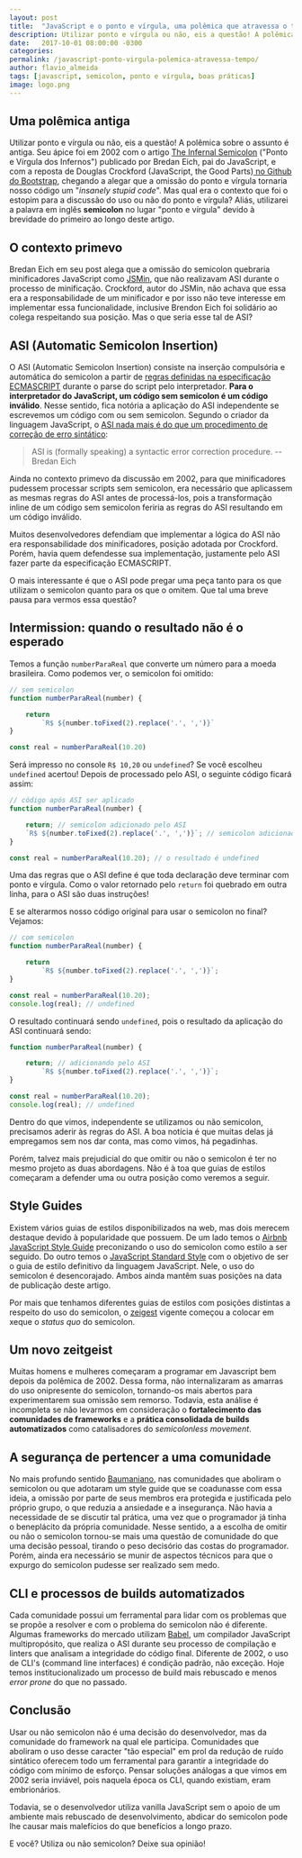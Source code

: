 ```yaml
---
layout: post
title:  "JavaScript e o ponto e vírgula, uma polêmica que atravessa o tempo"
description: Utilizar ponto e vírgula ou não, eis a questão! A polêmica sobre o assunto é antiga. Seu ápice foi em 2002 com o artigo The Infernal Semicolon ("Ponto e Vírgula dos Infernos") publicado por Bredan Eich, pai do JavaScript, e com a reposta de Douglas Crockford (JavaScript, the Good Parts) no Github do Bootstrap, chegando a alegar que a omissão do ponto e vírgula tornaria nosso código um "insanely stupid code".  
date:   2017-10-01 08:00:00 -0300
categories:
permalink: /javascript-ponto-virgula-polemica-atravessa-tempo/
author: flavio_almeida
tags: [javascript, semicolon, ponto e vírgula, boas práticas]
image: logo.png
---
```


## Uma polêmica antiga

Utilizar ponto e vírgula ou não, eis a questão! A polêmica sobre o assunto é antiga. Seu ápice foi em 2002 com o artigo  <a href="https://brendaneich.com/2012/04/the-infernal-semicolon" target="_blank">The Infernal Semicolon</a> ("Ponto e Vírgula dos Infernos") publicado por Bredan Eich, pai do JavaScript, e com a reposta de Douglas Crockford (JavaScript, the Good Parts)<a href="https://github.com/twbs/bootstrap/issues/3057" target="_blank"> no Github do Bootstrap</a>, chegando a alegar que a omissão do ponto e vírgula tornaria nosso código um "*insanely stupid code*". Mas qual era o contexto que foi o estopim para a discussão do uso ou não do ponto e vírgula? Aliás, utilizarei a palavra em inglês **semicolon** no lugar "ponto e vírgula" devido à brevidade do primeiro ao longo deste artigo.

## O contexto primevo

 Bredan Eich em seu post alega que a omissão do semicolon quebraria minificadores JavaScript como  <a href="https://www.crockford.com/javascript/jsmin.html" target="_blank">JSMin</a>, que não realizavam ASI durante o processo de minificação. Crockford, autor do JSMin,  não achava que essa era a responsabilidade de um minificador e por isso não teve interesse em implementar essa funcionalidade, inclusive Brendon Eich foi solidário ao colega respeitando sua posição. Mas o que seria esse tal de ASI?

## ASI (Automatic Semicolon Insertion)

O ASI (Automatic Semicolon Insertion) consiste na inserção compulsória e automática do semicolon a partir de <a href="https://www.ecma-international.org/ecma-262/5.1/#sec-7.9" target="_blank">regras definidas na especificação ECMASCRIPT</a> durante o parse do script pelo interpretador. **Para o interpretador do JavaScript, um código sem semicolon é um código inválido**. Nesse sentido, fica notória a aplicação do ASI independente se escrevemos um código com ou sem semicolon. Segundo o criador da linguagem JavaScript, o <a href="https://brendaneich.com/2012/04/the-infernal-semicolon" target="_blank">ASI nada mais é do que um procedimento de correção de erro sintático</a>:

> ASI is (formally speaking) a syntactic error correction procedure. --Bredan Eich

Ainda no contexto primevo da discussão em 2002, para que minificadores pudessem processar scripts sem semicolon, era necessário que aplicassem as mesmas regras do ASI antes de processá-los, pois a transformação inline de um código sem semicolon feriria as regras do ASI resultando em um código inválido. 

Muitos desenvolvedores defendiam que implementar a lógica do ASI não era responsabilidade dos minificadores, posição adotada por Crockford. Porém, havia quem defendesse sua implementação, justamente pelo ASI fazer parte da especificação ECMASCRIPT. 

O mais interessante é que o ASI pode pregar uma peça tanto para os que utilizam o semicolon quanto para os que o omitem. Que tal uma breve pausa para vermos essa questão?

## Intermission: quando o resultado não é o esperado

Temos a função `numberParaReal` que converte um número para a moeda brasileira. Como podemos ver, o semicolon foi omitido:


```javascript
// sem semicolon
function numberParaReal(number) {

    return 
        `R$ ${number.toFixed(2).replace('.', ',')}`
}

const real = numberParaReal(10.20) 
```

Será impresso no console `R$ 10,20` ou `undefined`? Se você escolheu `undefined` acertou! Depois de processado pelo ASI, o seguinte código ficará assim:

```javascript
// código após ASI ser aplicado
function numberParaReal(number) {

    return; // semicolon adicionado pelo ASI
    `R$ ${number.toFixed(2).replace('.', ',')}`; // semicolon adicionado pelo ASI
}

const real = numberParaReal(10.20); // o resultado é undefined
```

Uma das regras que o ASI define é que toda declaração deve terminar com ponto e vírgula. Como o valor retornado pelo `return` foi quebrado em outra linha, para o ASI são duas instruções!

E se alterarmos nosso código original para usar o semicolon no final? Vejamos:


```javascript
// com semicolon
function numberParaReal(number) {

    return 
        `R$ ${number.toFixed(2).replace('.', ',')}`;
}

const real = numberParaReal(10.20); 
console.log(real); // undefined
```

O resultado continuará sendo `undefined`, pois o resultado da aplicação do ASI continuará sendo:

```javascript
function numberParaReal(number) {

    return; // adicionando pelo ASI
        `R$ ${number.toFixed(2).replace('.', ',')}`;
}

const real = numberParaReal(10.20); 
console.log(real); // undefined
```

Dentro do que vimos, independente se utilizamos ou não semicolon, precisamos aderir às regras do ASI. A boa notícia é que muitas delas já empregamos sem nos dar conta, mas como vimos, há pegadinhas.

Porém, talvez mais prejudicial do que omitir ou não o semicolon é ter no mesmo projeto as duas abordagens. Não é à toa que guias de estilos começaram a defender uma ou outra posição como veremos a seguir.

## Style Guides

Existem vários guias de estilos disponibilizados na web, mas dois merecem destaque devido à popularidade que possuem. De um lado temos o <a href="https://github.com/airbnb/javascript" target="_blank">Airbnb JavaScript Style Guide</a> preconizando o uso do semicolon como estilo a ser seguido. Do outro temos o <a href="https://standardjs.com/" target="blank">JavaScript Standard Style</a> com o objetivo de ser o guia de estilo definitivo da linguagem JavaScript. Nele, o uso do semicolon é desencorajado. Ambos ainda mantêm suas posições na data de publicação deste artigo.

Por mais que tenhamos diferentes guias de estilos com posições distintas a respeito do uso do semicolon, o <a href="https://pt.wikipedia.org/wiki/Zeitgeist" target="_blank">zeigest</a> vigente começou a colocar em xeque o *status quo* do semicolon.

## Um novo zeitgeist 

Muitas homens e mulheres começaram a programar em Javascript bem depois da polêmica de 2002. Dessa forma, não internalizaram as amarras do uso onipresente do semicolon, tornando-os mais abertos para experimentarem sua omissão sem remorso. Todavia, esta análise é incompleta se não levarmos em consideração o **fortalecimento das comunidades de frameworks** e a **prática consolidada de builds automatizados** como catalisadores do *semicolonless movement*. 

## A segurança de pertencer a uma comunidade

No mais profundo sentido <a href="https://pt.wikipedia.org/wiki/Zygmunt_Bauman">Baumaniano</a>, nas comunidades que aboliram o semicolon ou que adotaram um style guide que se coadunasse com essa ideia, a omissão por parte de seus membros era protegida e justificada pelo próprio grupo, o que reduzia a ansiedade e a insegurança. Não havia a necessidade de se discutir tal prática, uma vez que o programador já tinha o beneplácito da própria comunidade. Nesse sentido, a a escolha de omitir ou não o semicolon tornou-se mais uma questão de comunidade do que uma decisão pessoal, tirando o peso decisório das costas do programador. Porém, ainda era necessário se munir de aspectos técnicos para que o expurgo do semicolon pudesse ser realizado sem medo. 

## CLI e processos de builds automatizados

Cada comunidade possui um ferramental para lidar com os problemas que se propõe a resolver e com o problema do semicolon não é diferente. Algumas frameworks do mercado utilizam <a href="https://babeljs.io/" target="_blank">Babel</a>, um compilador JavaScript multipropósito, que realiza o ASI durante seu processo de compilação e linters que analisam a integridade do código final. Diferente de 2002, o uso de CLI's (command line interfaces) é condição padrão, não exceção. Hoje temos institucionalizado um processo de build mais rebuscado e menos *error prone* do que no passado.

## Conclusão

Usar ou não semicolon não é uma decisão do desenvolvedor, mas da comunidade do framework na qual ele participa. Comunidades que aboliram o uso desse caracter "tão especial" em prol da redução de ruído sintático oferecem todo um ferramental para garantir a integridade do código com mínimo de esforço. Pensar soluções análogas a que vimos em 2002 seria inviável, pois naquela época os CLI, quando existiam, eram embrionários. 

Todavia, se o desenvolvedor utiliza vanilla JavaScript sem o apoio de um ambiente mais rebuscado de desenvolvimento, abdicar do semicolon pode lhe causar mais malefícios do que benefícios a longo prazo. 

E você? Utiliza ou não semicolon? Deixe sua opinião!
